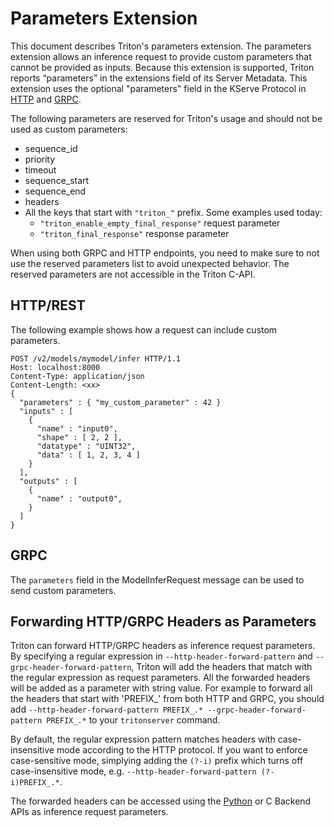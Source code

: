 <!--
# Copyright (c) 2023-2024, NVIDIA CORPORATION & AFFILIATES. All rights reserved.
#
# Redistribution and use in source and binary forms, with or without
# modification, are permitted provided that the following conditions
# are met:
#  * Redistributions of source code must retain the above copyright
#    notice, this list of conditions and the following disclaimer.
#  * Redistributions in binary form must reproduce the above copyright
#    notice, this list of conditions and the following disclaimer in the
#    documentation and/or other materials provided with the distribution.
#  * Neither the name of NVIDIA CORPORATION nor the names of its
#    contributors may be used to endorse or promote products derived
#    from this software without specific prior written permission.
#
# THIS SOFTWARE IS PROVIDED BY THE COPYRIGHT HOLDERS ``AS IS'' AND ANY
# EXPRESS OR IMPLIED WARRANTIES, INCLUDING, BUT NOT LIMITED TO, THE
# IMPLIED WARRANTIES OF MERCHANTABILITY AND FITNESS FOR A PARTICULAR
# PURPOSE ARE DISCLAIMED.  IN NO EVENT SHALL THE COPYRIGHT OWNER OR
# CONTRIBUTORS BE LIABLE FOR ANY DIRECT, INDIRECT, INCIDENTAL, SPECIAL,
# EXEMPLARY, OR CONSEQUENTIAL DAMAGES (INCLUDING, BUT NOT LIMITED TO,
# PROCUREMENT OF SUBSTITUTE GOODS OR SERVICES; LOSS OF USE, DATA, OR
# PROFITS; OR BUSINESS INTERRUPTION) HOWEVER CAUSED AND ON ANY THEORY
# OF LIABILITY, WHETHER IN CONTRACT, STRICT LIABILITY, OR TORT
# (INCLUDING NEGLIGENCE OR OTHERWISE) ARISING IN ANY WAY OUT OF THE USE
# OF THIS SOFTWARE, EVEN IF ADVISED OF THE POSSIBILITY OF SUCH DAMAGE.
-->

# Parameters Extension

This document describes Triton's parameters extension. The
parameters extension allows an inference request to provide
custom parameters that cannot be provided as inputs. Because this extension is
supported, Triton reports “parameters” in the extensions field of its
Server Metadata. This extension uses the optional "parameters"
field in the KServe Protocol in
[HTTP](https://kserve.github.io/website/0.10/modelserving/data_plane/v2_protocol/#inference-request-json-object)
and
[GRPC](https://kserve.github.io/website/0.10/modelserving/data_plane/v2_protocol/#parameters).

The following parameters are reserved for Triton's usage and should not be
used as custom parameters:

- sequence_id
- priority
- timeout
- sequence_start
- sequence_end
- headers
- All the keys that start with `"triton_"` prefix. Some examples used today:
  - `"triton_enable_empty_final_response"` request parameter
  - `"triton_final_response"` response parameter

When using both GRPC and HTTP endpoints, you need to make sure to not use
the reserved parameters list to avoid unexpected behavior. The reserved
parameters are not accessible in the Triton C-API.

## HTTP/REST

The following example shows how a request can include custom parameters.

```
POST /v2/models/mymodel/infer HTTP/1.1
Host: localhost:8000
Content-Type: application/json
Content-Length: <xx>
{
  "parameters" : { "my_custom_parameter" : 42 }
  "inputs" : [
    {
      "name" : "input0",
      "shape" : [ 2, 2 ],
      "datatype" : "UINT32",
      "data" : [ 1, 2, 3, 4 ]
    }
  ],
  "outputs" : [
    {
      "name" : "output0",
    }
  ]
}
```

## GRPC

The `parameters` field in the
ModelInferRequest message can be used to send custom parameters.

## Forwarding HTTP/GRPC Headers as Parameters

Triton can forward HTTP/GRPC headers as inference request parameters. By
specifying a regular expression in `--http-header-forward-pattern` and
`--grpc-header-forward-pattern`,
Triton will add the headers that match with the regular expression as request
parameters. All the forwarded headers will be added as a parameter with string
value. For example to forward all the headers that start with 'PREFIX_' from
both HTTP and GRPC, you should add `--http-header-forward-pattern PREFIX_.*
--grpc-header-forward-pattern PREFIX_.*` to your `tritonserver` command.

By default, the regular expression pattern matches headers with case-insensitive
mode according to the HTTP protocol. If you want to enforce case-sensitive mode,
simplying adding the `(?-i)` prefix which turns off case-insensitive mode, e.g.
`--http-header-forward-pattern (?-i)PREFIX_.*`.

The forwarded headers can be accessed using the
[Python](https://github.com/triton-inference-server/python_backend#inference-request-parameters)
or C Backend APIs as inference request parameters.

